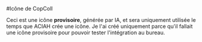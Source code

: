 #Icône de CopColl

Ceci est une icône **provisoire**, générée par IA, et sera uniquement utilisée le temps que ACIAH crée une icône.
Je l'ai créé uniquement parce qu'il fallait une icône provisoire pour pouvoir tester l'intégration au bureau.
